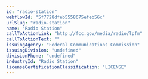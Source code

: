 ```yaml
---
id: "radio-station"
webflowId: "5f7728dfeb5558675efeb56c"
urlSlug: "radio-station"
name: "Radio Station"
callToActionLink: "http://fcc.gov/media/radio/lpfm"
callToActionText: ""
issuingAgency: "Federal Communications Commission"
issuingDivision: "undefined"
divisionPhone: "undefined"
industryId: "Radio Station"
licenseCertificationClassification: "LICENSE"
---
```

